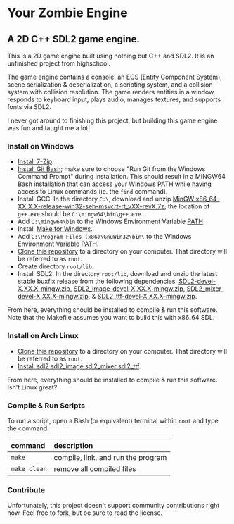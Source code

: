 Your Zombie Engine
===
A 2D C++ SDL2 game engine.
---
This is a 2D game engine built using nothing but C++ and SDL2. It is an unfinished project from highschool.

The game engine contains a console, an ECS (Entity Component System), scene serialization & deserialization, a scripting system, and a collision system with collision resolution. The game renders entities in a window, responds to keyboard input, plays audio, manages textures, and supports fonts via SDL2.

I never got around to finishing this project, but building this game engine was fun and taught me a lot!

### Install on Windows
* [Install 7-Zip](https://7-zip.org/download.html).
* [Install Git Bash](https://git-scm.com/download/win); make sure to choose "Run Git from the Windows Command Prompt" during installation. This should result in a MINGW64 Bash installation that can access your Windows PATH while having access to Linux commands (ie. the `find` command).
* Install GCC. In the directory `C:\`, download and unzip [MinGW x86_64-XX.X.X-release-win32-seh-msvcrt-rt_vXX-revX.7z](https://github.com/niXman/mingw-builds-binaries/releases); the location of `g++.exe` should be `C:\mingw64\bin\g++.exe`.
* Add `C:\mingw64\bin` to the Windows Environment Variable [PATH](https://www.computerhope.com/issues/ch000549.htm).
* Install [Make for Windows](https://gnuwin32.sourceforge.net/packages/make.htm).
* Add `C:\Program Files (x86)\GnuWin32\bin\` to the Windows Environment Variable [PATH](https://www.computerhope.com/issues/ch000549.htm).
* [Clone this repository](https://docs.github.com/en/repositories/creating-and-managing-repositories/cloning-a-repository#cloning-a-repository) to a directory on your computer. That directory will be referred to as `root`.
* Create directory `root/lib`.
* Install SDL2. In the directory `root/lib`, download and unzip the latest stable buxfix release from the following dependencies: [SDL2-devel-X.XX.X-mingw.zip](https://github.com/libsdl-org/SDL/releases), [SDL2_image-devel-X.XX.X-mingw.zip](https://github.com/libsdl-org/SDL_image/releases), [SDL2_mixer-devel-X.XX.X-mingw.zip](https://github.com/libsdl-org/SDL_mixer/releases), & [SDL2_ttf-devel-X.XX.X-mingw.zip](https://github.com/libsdl-org/SDL_ttf/releases).

From here, everything should be installed to compile & run this software. Note that the Makefile assumes you want to build this with x86_64 SDL.

### Install on Arch Linux
* [Clone this repository](https://docs.github.com/en/repositories/creating-and-managing-repositories/cloning-a-repository#cloning-a-repository) to a directory on your computer. That directory will be referred to as `root`.
* [Install sdl2 sdl2_image sdl2_mixer sdl2_ttf](https://wiki.archlinux.org/title/SDL).

From here, everything should be installed to compile & run this software. Isn't Linux great?

### Compile & Run Scripts
To run a script, open a Bash (or equivalent) terminal within `root` and type the command.

| command | description |
|:----------- |:----------- |
| `make` | compile, link, and run the program |
| `make clean` | remove all compiled files |

### Contribute
Unfortunately, this project doesn't support community contributions right now. Feel free to fork, but be sure to read the license.
